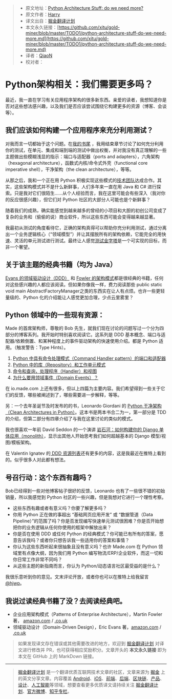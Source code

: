 > * 原文地址：[Python Architecture Stuff: do we need more?](http://www.obeythetestinggoat.com/python-architecture-stuff-do-we-need-more.html)
> * 原文作者：[Harry](http://www.obeythetestinggoat.com/author/harry.html)
> * 译文出自：[掘金翻译计划](https://github.com/xitu/gold-miner)
> * 本文永久链接：[https://github.com/xitu/gold-miner/blob/master/TODO1/python-architecture-stuff-do-we-need-more.md](https://github.com/xitu/gold-miner/blob/master/TODO1/python-architecture-stuff-do-we-need-more.md)
> * 译者：[QiaoN](https://github.com/QiaoN)
> * 校对者：

# Python架构相关：我们需要更多吗？

最近，我一直在学习有关应用程序架构的很多新东西。亲爱的读者，我想知道你是否对这些想法感兴趣，以及我们是否应该尝试围绕它构建更多的资源（博客、会谈等）。

## 我们应该如何构建一个应用程序来充分利用测试？

对我而言一切都始于这个问题。在[我的书尾](https://www.obeythetestinggoat.com/book/chapter_hot_lava.html) ，我用结束章节讨论了如何充分利用你的测试，在单元、集成和端到端的测试中做出权衡，并对我没有真正理解的一些主题做出些模糊浅显的指示：端口与适配器（ports and adapters），六角架构（hexagonal architecture），函数式内核/命令式外壳（functional core imperative shell），干净架构（the clean architecture），等等。

从那之后，我和一个正在用 Python 积极实现这些模式的[技术团队](https://io.made.com/)达成合作。其实，这些架构模式并不是什么新鲜事，人们多年来一直在用 Java 和 C# 进行探索。只是我对它们很陌生……从个人经验而言，我在这里可能会有些深入（我对你的反应很感兴趣），但它们对 Python 社区的大部分人可能也是个新鲜事？

随着我们的成熟，确实能感觉到越来越多的曾经的小项目和大胆的初创公司变成了复杂的业务和（偷偷的说）商业软件，所以这些东西可能会变得越来越显著。

我最初从测试的角度看待它，正确的架构真得可以帮助你充分利用测试，通过分离出一个业务逻辑核心（“领域模型”）并让其摆脱所有的架构依赖，它能完全的用快速、灵活的单元测试进行测试。最终让人感觉[测试金字塔](https://martinfowler.com/articles/practical-test-pyramid.html)是一个可实现的目标，而非一个奢望。

## 关于该主题的经典书籍（均为 Java）

[Evans 的领域驱动设计（DDD）](https://domainlanguage.com/ddd/) 和 [Fowler 的架构模式](https://www.martinfowler.com/books/eaa.html)都是很经典的书籍，任何对这些感兴趣的人都应该阅读。但如果你像我一样，费力阅读那些 public static void main AbstractFactoryManager之类的东西实在让人有点烦。也许一些更轻量级的、Python 化的介绍能让人感觉更加合理，少点云里雾里？

## Python 领域中的一些现有资源：

Made 的首席架构师，尊敬的 Bob 先生，就我们现在讨论的问题写过一个分为四部分的博客系列。我开始时特别喜欢阅读它。这系列是 DDD 基本概念、端口与适配器/依赖倒置、和某种程度上的事件驱动架构的快速使用介绍。都是 Python 适用。（触发警告：Type Hints）。

1.  [Python 中具有命令处理模式（Command Handler pattern）的端口和适配器](https://io.made.com/introducing-command-handler/)
2.  [Python 中的库（Repository）和工作单元模式](https://io.made.com/repository-and-unit-of-work-pattern-in-python/)
3.  [命令和查询，处理程序（Handler）和视图](https://io.made.com/commands-and-queries-handlers-and-views/)
4.  [为什么要用领域事件（Domain Events）？](https://io.made.com/why-use-domain-events/)

在 io.made.com 上还有很多，但以上四篇为主要内容。我们希望得到一些关于它们的反馈，哪些被阐述到了，哪些需要进一步解释，等等。

另：一个去年圣诞节及时发布的的书，Leonardo Giordani 的 [Python 干净架构（Clean Architectures in Python）](https://leanpub.com/clean-architectures-in-python)。这本书是两本书合二为一，第一部分是 TDD 的介绍，但第二部分有四章介绍了与我在这里讨论的类似的模式。

我也很喜欢一年前 David Seddon 的一个演讲 [岩石河：如何构建你的 Django 单体应用（monolith）](http://seddonym.me/talks/2017-12-12-rocky-river/)，显示出其他人开始思考我们如何超越基本的 Django 模型/视图/模板架构。

在 Valentin Ignatev 的[ DDD 资源列表](https://github.com/valignatev/ddd-dynamic)还有更多的内容，这是我最近在推特上看到的。似乎很多人对此都有想法。

## 号召行动：这个东西有趣吗？

Bob已经得到一些对他博客帖子很好的反馈，Leonardo 也有了一些很不错的初始销量，所以我感觉到 Python 社区的一些兴趣，但是我想对它进行一个理性考察。

*   这些东西有趣或者有意义吗？你要了解更多吗？
*   你用 Python 正在做的事超出 “基础网页应用开发” 或 “数据管道（Data Pipeline）”的范围了吗？你是否发现编写快速单元测试很困难？你是否开始想把你的业务逻辑从任何你使用的框架中解放出来？
*   你是否在使用 DDD 或任何 Python 的经典模式？你可能已有所有的答案，愿意告诉我吗？或者你只想告诉我一些适用你的答案和事情？
*   你认为这些东西听起来很抽象且没有意义吗？也许 Made.com 在 Python 领域里有点像大纲，因为我们用 Python 编写物流/ERP/企业软件，而这一切和你日常工作非常不同吗？
*   从这些主题的新指南而言，你认为 Python/动态语言社区最受益的是什么？

我很乐意听到你的意见。文末评论开放，或者你也可以在推特上给我留言[@hjwp](https://twitter.com/hjwp)。

## 我说过读经典书籍了没？去阅读经典吧。

*   企业应用架构模式（Patterns of Enterprise Architecture），Martin Fowler 著， [amazon.com](https://amzn.to/2U6HTZN) / [.co.uk](https://amzn.to/2R0WkN3)  
*   领域驱动设计（Domain-Driven Design），Eric Evans 著，[amazon.com](https://amzn.to/2U6HTZN) / [.co.uk](https://amzn.to/2R0WkN3)

> 如果发现译文存在错误或其他需要改进的地方，欢迎到 [掘金翻译计划](https://github.com/xitu/gold-miner) 对译文进行修改并 PR，也可获得相应奖励积分。文章开头的 **本文永久链接** 即为本文在 GitHub 上的 MarkDown 链接。

---

> [掘金翻译计划](https://github.com/xitu/gold-miner) 是一个翻译优质互联网技术文章的社区，文章来源为 [掘金](https://juejin.im) 上的英文分享文章。内容覆盖 [Android](https://github.com/xitu/gold-miner#android)、[iOS](https://github.com/xitu/gold-miner#ios)、[前端](https://github.com/xitu/gold-miner#前端)、[后端](https://github.com/xitu/gold-miner#后端)、[区块链](https://github.com/xitu/gold-miner#区块链)、[产品](https://github.com/xitu/gold-miner#产品)、[设计](https://github.com/xitu/gold-miner#设计)、[人工智能](https://github.com/xitu/gold-miner#人工智能)等领域，想要查看更多优质译文请持续关注 [掘金翻译计划](https://github.com/xitu/gold-miner)、[官方微博](http://weibo.com/juejinfanyi)、[知乎专栏](https://zhuanlan.zhihu.com/juejinfanyi)。

